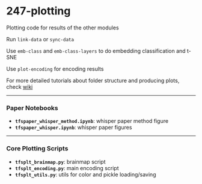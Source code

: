 # 247-plotting

Plotting code for results of the other modules

Run `link-data` or `sync-data`

Use `emb-class` and `emb-class-layers` to do embedding classification and t-SNE

Use `plot-encoding` for encoding results

For more detailed tutorials about folder structure and producing plots, check [wiki](https://github.com/hassonlab/247-plotting/wiki)


___
### Paper Notebooks
- __`tfspaper_whisper_method.ipynb`__: whisper paper method figure
- __`tfspaper_whisper.ipynb`__: whisper paper figures

___
### Core Plotting Scripts
- __`tfsplt_brainmap.py`__: brainmap script
- __`tfsplt_encoding.py`__: main encoding script
- __`tfsplt_utils.py`__: utils for color and pickle loading/saving

